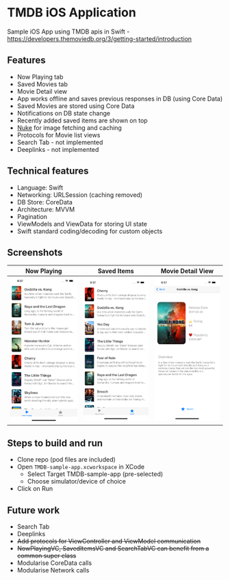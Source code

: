 # TMDB iOS Application

Sample iOS App using TMDB apis in Swift - https://developers.themoviedb.org/3/getting-started/introduction

## Features
- Now Playing tab
- Saved Movies tab
- Movie Detail view
- App works offline and saves previous responses in DB (using Core Data)
- Saved Movies are stored using Core Data
- Notifications on DB state change
- Recently added saved items are shown on top
- [Nuke](https://cocoapods.org/pods/Nuke) for image fetching and caching
- Protocols for Movie list views
- Search Tab - not implemented
- Deeplinks - not implemented

## Technical features
- Language: Swift
- Networking: URLSession (caching removed)
- DB Store: CoreData
- Architecture: MVVM
- Pagination
- ViewModels and ViewData for storing UI state
- Swift standard coding/decoding for custom objects

## Screenshots
|Now Playing|Saved Items|Movie Detail View|
|:-:|:-:|:-:|
|<img src="/Assets/NowPlaying.png" width="250"/>|<img src="/Assets/SavedItems.png" width="250"/>|<img src="/Assets/MovieDetail.png" width="250"/>|

## Steps to build and run
- Clone repo (pod files are included)
- Open `TMDB-sample-app.xcworkspace` in XCode
  - Select Target TMDB-sample-app (pre-selected)
  - Choose simulator/device of choice
- Click on Run

## Future work
- Search Tab
- Deeplinks
- ~~Add protocols for ViewController and ViewModel communication~~
- ~~NowPlayingVC, SavedItemsVC and SearchTabVC can benefit from a common super class~~
- Modularise CoreData calls
- Modularise Network calls
